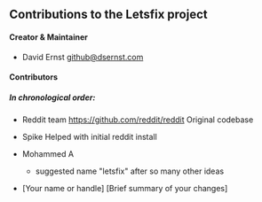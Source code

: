 ## Contributions to the Letsfix project

#### Creator & Maintainer

* David Ernst <github@dsernst.com>


#### Contributors

##### In chronological order:

* Reddit team <https://github.com/reddit/reddit>
  Original codebase

* Spike
  Helped with initial reddit install

* Mohammed A
  * suggested name "letsfix" after so many other ideas

* [Your name or handle] <email or website>
  [Brief summary of your changes]
